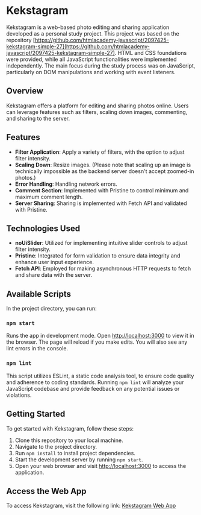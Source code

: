 # Kekstagram

Kekstagram is a web-based photo editing and sharing application developed as a personal study project. This project was  based on the repository [https://github.com/htmlacademy-javascript/2097425-kekstagram-simple-27](https://github.com/htmlacademy-javascript/2097425-kekstagram-simple-27). HTML and CSS foundations were provided, while all JavaScript functionalities were implemented independently. The main focus during the study process was on JavaScript, particularly on DOM manipulations and working with event listeners.

## Overview

Kekstagram offers a platform for editing and sharing photos online. Users can leverage features such as filters, scaling down images, commenting, and sharing to the server.

## Features

- **Filter Application**: Apply a variety of filters, with the option to adjust filter intensity.
- **Scaling Down**: Resize images. (Please note that scaling up an image is technically impossible as the backend server doesn't accept zoomed-in photos.)
- **Error Handling**: Handling network errors.
- **Comment Section**: Implemented with Pristine to control minimum and maximum comment length.
- **Server Sharing**: Sharing is implemented with Fetch API and validated with Pristine.

## Technologies Used

- **noUiSlider**: Utilized for implementing intuitive slider controls to adjust filter intensity.
- **Pristine**: Integrated for form validation to ensure data integrity and enhance user input experience.
- **Fetch API**: Employed for making asynchronous HTTP requests to fetch and share data with the server.

## Available Scripts

In the project directory, you can run:

### `npm start`

Runs the app in development mode. Open [http://localhost:3000](http://localhost:3000) to view it in the browser. The page will reload if you make edits. You will also see any lint errors in the console.

### `npm lint`

This script utilizes ESLint, a static code analysis tool, to ensure code quality and adherence to coding standards. Running `npm lint` will analyze your JavaScript codebase and provide feedback on any potential issues or violations.

## Getting Started

To get started with Kekstagram, follow these steps:

1. Clone this repository to your local machine.
2. Navigate to the project directory.
3. Run `npm install` to install project dependencies.
4. Start the development server by running `npm start`.
5. Open your web browser and visit [http://localhost:3000](http://localhost:3000) to access the application.

## Access the Web App

To access Kekstagram, visit the following link: [Kekstagram Web App](https://sashadudkina5.github.io/2097425-kekstagram-simple-27/)
